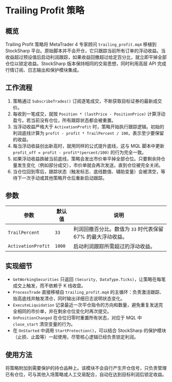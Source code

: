 # Trailing Profit 策略

## 概览
Trailing Profit 策略将 MetaTrader 4 专家顾问 `trailing_profit.mq4` 移植到 StockSharp 平台。原始脚本并不会开仓，它只跟踪当前所有订单的浮动收益。当收益超过预设值后启动利润跟踪，如果收益回撤超过给定百分比，就立即平掉全部仓位以锁定收益。StockSharp 版本保持相同的交易思想，同时利用高层 API 完成行情订阅、日志输出和保护模块集成。

## 工作流程
1. 策略通过 `SubscribeTrades()` 订阅逐笔成交，不断获取目标证券的最新成交价。
2. 每收到一笔成交，就按 `Position * (lastPrice - PositionPrice)` 计算浮动盈亏。若当前没有仓位，所有跟踪状态都会被重置。
3. 当浮动收益严格大于 `ActivationProfit` 时，策略开始执行跟踪逻辑。初始的利润底线计算为 `profit - profit * TrailPercent / 100`，表示至少要保留的收益。
4. 每当浮动收益创出新高时，就用同样的公式提升底线，这与 MQL 脚本中更新 `profit_off = profit - profit*(percent/100)` 的行为完全一致。
5. 如果浮动收益跌破当前底线，策略会发出市价单平掉全部仓位。只要剩余持仓量发生变化（例如部分成交），市价单就会再次发送，直到仓位被完全关闭。
6. 当仓位回到零后，跟踪状态（触发标志、底线数值、辅助变量）会被清空，等待下一次手动或其他策略开仓后重新启动跟踪。

## 参数
| 参数 | 默认值 | 说明 |
|------|--------|------|
| `TrailPercent` | `33` | 利润回撤百分比。数值为 `33` 时代表保留 67% 的最大浮动收益。 |
| `ActivationProfit` | `1000` | 启动利润跟踪所需超过的浮动收益。 |

## 实现细节
- `GetWorkingSecurities` 只返回 `(Security, DataType.Ticks)`，让策略在每笔成交上触发，而不依赖于 K 线收盘。
- `ProcessTrade` 直接移植自 `trailing_profit.mq4` 的主循环：负责激活跟踪、抬高底线并触发清仓，同时输出详细日志说明状态变化。
- `ExecuteLiquidation` 记录最近一次平仓指令的方向和数量，避免重复发送完全相同的市价单，并在剩余仓位变化时再次提交。
- `OnPositionChanged` 在仓位归零时重置所有状态，对应于 MQL 中 `close_start` 清空变量的行为。
- 在 `OnStarted` 中调用 `StartProtection()`，可以结合 StockSharp 的保护模块（止损、止盈等）一起使用，尽管核心逻辑已经负责锁定利润。

## 使用方法
将策略附加到需要保护的持仓品种上。该模块不会自行产生开仓信号，只负责管理已有仓位，可与其他入场策略或人工交易配合，自动在达到目标利润后锁定收益。
